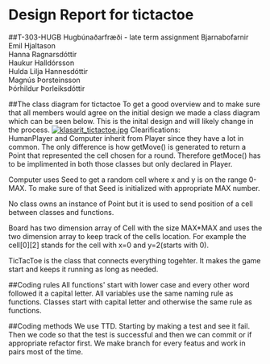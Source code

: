 # Design Report for tictactoe

##T-303-HUGB Hugbúnaðarfræði  -  late term assignment
Bjarnabofarnir<br />
Emil Hjaltason<br />
Hanna Ragnarsdóttir<br />
Haukur Halldórsson<br />
Hulda Lilja Hannesdóttir<br />
Magnús Þorsteinsson<br />
Þórhildur Þorleiksdóttir<br />

##The class diagram for tictactoe
To get a good overview and to make sure that all members would
agree on the initial design we made a class diagram which can
be seen below.
This is the inital design and will likely change in the process.
[![klasarit_tictactoe.jpg](https://s22.postimg.org/l8olrxc81/klasarit_tictactoe.jpg)](https://postimg.org/image/3vebd2gwt/)
Clearifications:<br />
HumanPlayer and Computer inherit from Player since they have a lot in common. The only difference is how getMove() is generated to
return a Point that represented the cell chosen for a round. Therefore getMoce() has to be implimented in both those classes but
only declared in Player.

Computer uses Seed to get a random cell where x and y is on the range 0-MAX. To make sure of that Seed is initialized with
appropriate MAX number.

No class owns an instance of Point but it is used to send position of a cell between classes and functions.

Board has two dimension array of Cell with the size MAX*MAX and uses the two dimension array to keep track of the cells location.
For example the cell[0][2] stands for the cell with x=0 and y=2(starts with 0).

TicTacToe is the class that connects everything togehter. It makes the game start and keeps it running as long as needed.

##Coding rules
All functions' start with lower case and every other word followed it a capital letter.
All variables use the same naming rule as functions.
Classes start with capital letter and otherwise the same rule as functions.

##Coding methods
We use TTD. Starting by making a test and see it fail. Then we code so that the test is successful and then we can commit
or if appropriate refactor first.
We make branch for every featus and work in pairs most of the time.
